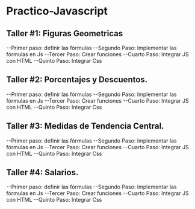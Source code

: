# Practico-Javascript

## Taller #1: Figuras Geometricas
--Primer paso: definir las fórmulas 
--Segundo Paso: Implementar las fórmulas en Js
--Tercer Paso: Crear funciones
--Cuarto Paso: Integrar JS con HTML
--Quinto Paso: Integrar Css


## Taller #2: Porcentajes y Descuentos.
--Primer paso: definir las fórmulas 
--Segundo Paso: Implementar las fórmulas en Js
--Tercer Paso: Crear funciones
--Cuarto Paso: Integrar JS con HTML
--Quinto Paso: Integrar Css

## Taller #3: Medidas de Tendencia Central.
--Primer paso: definir las fórmulas 
--Segundo Paso: Implementar las fórmulas en Js
--Tercer Paso: Crear funciones
--Cuarto Paso: Integrar JS con HTML
--Quinto Paso: Integrar Css

## Taller #4: Salarios.
--Primer paso: definir las fórmulas 
--Segundo Paso: Implementar las fórmulas en Js
--Tercer Paso: Crear funciones
--Cuarto Paso: Integrar JS con HTML
--Quinto Paso: Integrar Css
